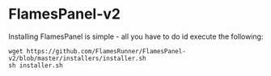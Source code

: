 # FlamesPanel-v2

Installing FlamesPanel is simple - all you have to do id execute the following:

    wget https://github.com/FlamesRunner/FlamesPanel-v2/blob/master/installers/installer.sh
    sh installer.sh

